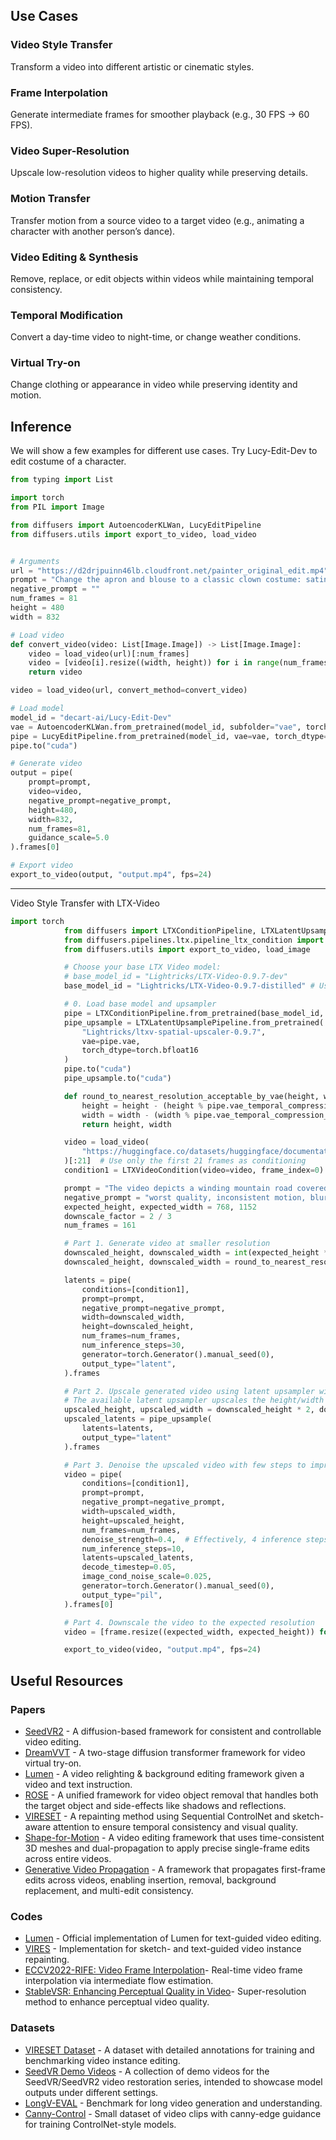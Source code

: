 ## Use Cases

### Video Style Transfer
Transform a video into different artistic or cinematic styles.  

### Frame Interpolation
Generate intermediate frames for smoother playback (e.g., 30 FPS → 60 FPS).  

### Video Super-Resolution
Upscale low-resolution videos to higher quality while preserving details.  

### Motion Transfer
Transfer motion from a source video to a target video (e.g., animating a character with another person’s dance).  

### Video Editing & Synthesis
Remove, replace, or edit objects within videos while maintaining temporal consistency.  

### Temporal Modification
Convert a day-time video to night-time, or change weather conditions.

### Virtual Try-on
Change clothing or appearance in video while preserving identity and motion.


## Inference
We will show a few examples for different use cases.
Try Lucy-Edit-Dev to edit costume of a character.

```python
from typing import List

import torch
from PIL import Image

from diffusers import AutoencoderKLWan, LucyEditPipeline
from diffusers.utils import export_to_video, load_video


# Arguments
url = "https://d2drjpuinn46lb.cloudfront.net/painter_original_edit.mp4"
prompt = "Change the apron and blouse to a classic clown costume: satin polka-dot jumpsuit in bright primary colors, ruffled white collar, oversized pom-pom buttons, white gloves, oversized red shoes, red foam nose; soft window light from left, eye-level medium shot, natural folds and fabric highlights."
negative_prompt = ""
num_frames = 81
height = 480
width = 832

# Load video
def convert_video(video: List[Image.Image]) -> List[Image.Image]:
    video = load_video(url)[:num_frames]
    video = [video[i].resize((width, height)) for i in range(num_frames)]
    return video

video = load_video(url, convert_method=convert_video)

# Load model
model_id = "decart-ai/Lucy-Edit-Dev"
vae = AutoencoderKLWan.from_pretrained(model_id, subfolder="vae", torch_dtype=torch.float32)
pipe = LucyEditPipeline.from_pretrained(model_id, vae=vae, torch_dtype=torch.bfloat16)
pipe.to("cuda")

# Generate video
output = pipe(
    prompt=prompt,
    video=video,
    negative_prompt=negative_prompt,
    height=480,
    width=832,
    num_frames=81,
    guidance_scale=5.0
).frames[0]

# Export video
export_to_video(output, "output.mp4", fps=24)

```

---

Video Style Transfer with LTX-Video

```python
import torch
            from diffusers import LTXConditionPipeline, LTXLatentUpsamplePipeline
            from diffusers.pipelines.ltx.pipeline_ltx_condition import LTXVideoCondition
            from diffusers.utils import export_to_video, load_image

            # Choose your base LTX Video model:
            # base_model_id = "Lightricks/LTX-Video-0.9.7-dev"
            base_model_id = "Lightricks/LTX-Video-0.9.7-distilled" # Using distilled for this example

            # 0. Load base model and upsampler
            pipe = LTXConditionPipeline.from_pretrained(base_model_id, torch_dtype=torch.bfloat16)
            pipe_upsample = LTXLatentUpsamplePipeline.from_pretrained(
                "Lightricks/ltxv-spatial-upscaler-0.9.7",
                vae=pipe.vae, 
                torch_dtype=torch.bfloat16
            )
            pipe.to("cuda")
            pipe_upsample.to("cuda")

            def round_to_nearest_resolution_acceptable_by_vae(height, width):
                height = height - (height % pipe.vae_temporal_compression_ratio)
                width = width - (width % pipe.vae_temporal_compression_ratio)
                return height, width

            video = load_video(
                "https://huggingface.co/datasets/huggingface/documentation-images/resolve/main/diffusers/cosmos/cosmos-video2world-input-vid.mp4"
            )[:21]  # Use only the first 21 frames as conditioning
            condition1 = LTXVideoCondition(video=video, frame_index=0)

            prompt = "The video depicts a winding mountain road covered in snow, with a single vehicle traveling along it. The road is flanked by steep, rocky cliffs and sparse vegetation. The landscape is characterized by rugged terrain and a river visible in the distance. The scene captures the solitude and beauty of a winter drive through a mountainous region."
            negative_prompt = "worst quality, inconsistent motion, blurry, jittery, distorted"
            expected_height, expected_width = 768, 1152
            downscale_factor = 2 / 3
            num_frames = 161

            # Part 1. Generate video at smaller resolution
            downscaled_height, downscaled_width = int(expected_height * downscale_factor), int(expected_width * downscale_factor)
            downscaled_height, downscaled_width = round_to_nearest_resolution_acceptable_by_vae(downscaled_height, downscaled_width)

            latents = pipe(
                conditions=[condition1],
                prompt=prompt,
                negative_prompt=negative_prompt,
                width=downscaled_width,
                height=downscaled_height,
                num_frames=num_frames,
                num_inference_steps=30,
                generator=torch.Generator().manual_seed(0),
                output_type="latent",
            ).frames

            # Part 2. Upscale generated video using latent upsampler with fewer inference steps
            # The available latent upsampler upscales the height/width by 2x
            upscaled_height, upscaled_width = downscaled_height * 2, downscaled_width * 2
            upscaled_latents = pipe_upsample(
                latents=latents,
                output_type="latent"
            ).frames

            # Part 3. Denoise the upscaled video with few steps to improve texture (optional, but recommended)
            video = pipe(
                conditions=[condition1],
                prompt=prompt,
                negative_prompt=negative_prompt,
                width=upscaled_width,
                height=upscaled_height,
                num_frames=num_frames,
                denoise_strength=0.4,  # Effectively, 4 inference steps out of 10
                num_inference_steps=10,
                latents=upscaled_latents,
                decode_timestep=0.05,
                image_cond_noise_scale=0.025,
                generator=torch.Generator().manual_seed(0),
                output_type="pil",
            ).frames[0]

            # Part 4. Downscale the video to the expected resolution
            video = [frame.resize((expected_width, expected_height)) for frame in video]

            export_to_video(video, "output.mp4", fps=24)
```

## Useful Resources

### Papers
- [SeedVR2](https://huggingface.co/papers/2506.22432) - A diffusion-based framework for consistent and controllable video editing.
- [DreamVVT](https://huggingface.co/papers/2508.02807) - A two-stage diffusion transformer framework for video virtual try-on.
- [Lumen](https://huggingface.co/papers/2508.12945) - A video relighting & background editing framework given a video and text instruction.
- [ROSE](https://huggingface.co/papers/2508.18633) - A unified framework for video object removal that handles both the target object and side-effects like shadows and reflections.
- [VIRESET](https://huggingface.co/papers/2411.16199) - A repainting method using Sequential ControlNet and sketch-aware attention to ensure temporal consistency and visual quality.
- [Shape-for-Motion](https://huggingface.co/papers/2506.22432) - A video editing framework that uses time-consistent 3D meshes and dual-propagation to apply precise single-frame edits across entire videos.
- [Generative Video Propagation](https://arxiv.org/html/2412.19761v1) - A framework that propagates first-frame edits across videos, enabling insertion, removal, background replacement, and multi-edit consistency.

### Codes
- [Lumen](https://github.com/Kunbyte-AI/Lumen) - Official implementation of Lumen for text-guided video editing.
- [VIRES](https://github.com/suimuc/VIRES) - Implementation for sketch- and text-guided video instance repainting.
- [ECCV2022-RIFE: Video Frame Interpolation](https://github.com/hzwer/ECCV2022-RIFE)- Real-time video frame interpolation via intermediate flow estimation.
- [StableVSR: Enhancing Perceptual Quality in Video](https://github.com/claudiom4sir/StableVSR)- Super-resolution method to enhance perceptual video quality.

### Datasets
- [VIRESET Dataset](https://huggingface.co/datasets/suimu/VIRESET) - A dataset with detailed annotations for training and benchmarking video instance editing.
- [SeedVR Demo Videos](https://huggingface.co/datasets/Iceclear/SeedVR_VideoDemos) - A collection of demo videos for the SeedVR/SeedVR2 video restoration series, intended to showcase model outputs under different settings.
- [LongV-EVAL](https://huggingface.co/datasets/zhangsh2001/LongV-EVAL) - Benchmark for long video generation and understanding.
- [Canny-Control](https://huggingface.co/datasets/Lightricks/Canny-Control-Dataset) - Small dataset of video clips with canny-edge guidance for training ControlNet-style models.



